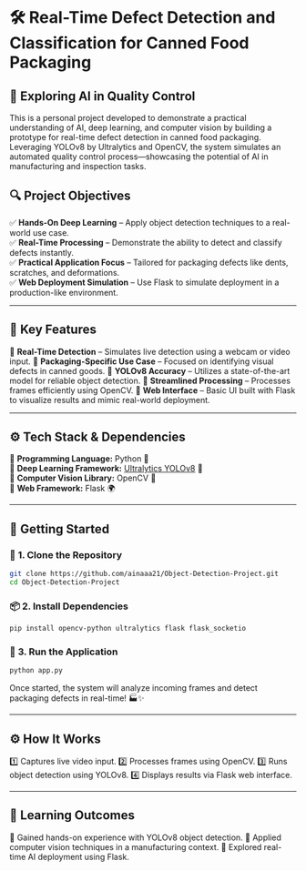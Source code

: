 # 🛠️ **Real-Time Defect Detection and Classification for Canned Food Packaging**  

## 🚀 **Exploring AI in Quality Control**

This is a personal project developed to demonstrate a practical understanding of AI, deep learning, and computer vision by building a prototype for real-time defect detection in canned food packaging. Leveraging YOLOv8 by Ultralytics and OpenCV, the system simulates an automated quality control process—showcasing the potential of AI in manufacturing and inspection tasks.  

## 🔍 Project Objectives

✅ **Hands-On Deep Learning** – Apply object detection techniques to a real-world use case.  
✅ **Real-Time Processing** – Demonstrate the ability to detect and classify defects instantly.  
✅ **Practical Application Focus** – Tailored for packaging defects like dents, scratches, and deformations.  
✅ **Web Deployment Simulation** – Use Flask to simulate deployment in a production-like environment.


---

## 🌟 **Key Features**
🔹 **Real-Time Detection** – Simulates live detection using a webcam or video input. 
🔹 **Packaging-Specific Use Case** – Focused on identifying visual defects in canned goods. 
🔹 **YOLOv8 Accuracy** – Utilizes a state-of-the-art model for reliable object detection. 
🔹 **Streamlined Processing** – Processes frames efficiently using OpenCV. 
🔹 **Web Interface** – Basic UI built with Flask to visualize results and mimic real-world deployment.

---

## ⚙️ **Tech Stack & Dependencies**  
📌 **Programming Language:** Python 🐍  
📌 **Deep Learning Framework:** [Ultralytics YOLOv8](https://github.com/ultralytics/ultralytics) 🤖  
📌 **Computer Vision Library:** OpenCV 👀  
📌 **Web Framework:** Flask 🌍  

---

## 🚀 **Getting Started**  
### 🔧 **1. Clone the Repository**
```bash
git clone https://github.com/ainaaa21/Object-Detection-Project.git
cd Object-Detection-Project
```

### 📦 **2. Install Dependencies**  
```bash
pip install opencv-python ultralytics flask flask_socketio
```

### 🚀 **3. Run the Application**  
```bash
python app.py
```
Once started, the system will analyze incoming frames and detect packaging defects in real-time! 🏭✨  

---
## ⚙️ **How It Works**
1️⃣ Captures live video input.
2️⃣ Processes frames using OpenCV.
3️⃣ Runs object detection using YOLOv8.
4️⃣ Displays results via Flask web interface.

---
## 💬 **Learning Outcomes**
🔹 Gained hands-on experience with YOLOv8 object detection.
🔹 Applied computer vision techniques in a manufacturing context.
🔹 Explored real-time AI deployment using Flask. 
